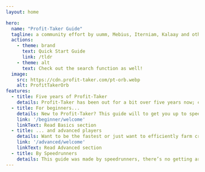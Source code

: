 ```yaml
---
layout: home

hero:
  name: "Profit-Taker Guide"
  tagline: a community effort by uumm, Mebius, Iterniam, Kalaay and others
  actions:
    - theme: brand
      text: Quick Start Guide
      link: /tldr
    - theme: alt
      text: Check out the search function as well!
  image:
    src: https://cdn.profit-taker.com/pt-orb.webp
    alt: ProfitTakerOrb
features:
  - title: Five years of Profit-Taker
    details: Profit-Taker has been out for a bit over five years now; collectively,  we have been active in the community for most of this time. This guide is our attempt to compile most of our knowledge in one place. It is impossible to cover everything, but there should be information useful to everyone. 
  - title: For beginners...
    details: New to Profit-Taker? This guide will to get you up to speed. Learn the basics, understand the mechanics, and begin your journey with confidence.
    link: '/beginner/welcome'
    linkText: Read Basics section
  - title: ... and advanced players
    details: Want to be the fastest or just want to efficiently farm credits? Explore advanced strategies, fine-tune your approach, and enhance your profit taking.
    link: '/advanced/welcome'
    linkText: Read Advanced section
  - title: By Speedrunners
    details: This guide was made by speedrunners, there’s no getting around it, but we’ve done our best to provide everything you need to do the fight at any level, even if you’ve never done the fight before.
---
```


<style>
.image-src:hover {
  transform: translate(-50%, -50%) rotate(666turn);
  transition: transform 59s 1s cubic-bezier(0.3, 0, 0.8, 1);
}
</style>
